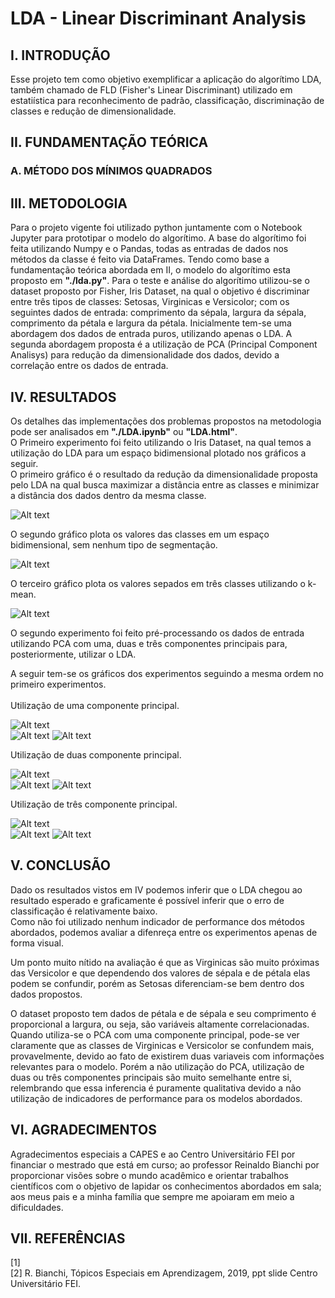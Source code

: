 # LDA - Linear Discriminant Analysis #

## I.	 INTRODUÇÃO ##
Esse projeto tem como objetivo exemplificar a aplicação do algorítimo LDA, também chamado de FLD (Fisher's Linear 
Discriminant) utilizado em estatiística para reconhecimento de padrão, classificação, discriminação de classes e 
redução de dimensionalidade.

## II.	FUNDAMENTAÇÃO TEÓRICA ##

### A.	MÉTODO DOS MÍNIMOS QUADRADOS ###


## III.	METODOLOGIA ##
Para o projeto vigente foi utilizado python juntamente com o Notebook Jupyter para prototipar o modelo do
algorítimo. A base do algorítimo foi feita utilizando Numpy e o Pandas, todas as entradas de dados nos métodos da
classe é feito via DataFrames.
Tendo como base a fundamentação teórica abordada em II, o modelo do algorítimo esta proposto em <b>"./lda.py"</b>.
Para o teste e análise do algorítimo utilizou-se o dataset proposto por Fisher, Iris Dataset, na qual o objetivo é
discriminar entre três tipos de classes: Setosas, Virginicas e Versicolor; com os seguintes dados de entrada:
comprimento da sépala, largura da sépala, comprimento da pétala e largura da pétala.
Inicialmente tem-se uma abordagem dos dados de entrada puros, utilizando apenas o LDA. A segunda abordagem proposta
é a utilização de PCA (Principal Component Analisys) para redução da dimensionalidade dos dados, devido a correlação
entre os dados de entrada.

## IV. RESULTADOS ##
Os detalhes das implementações dos problemas propostos na metodologia pode ser analisados em <b>"./LDA.ipynb"</b> 
ou <b>"LDA.html"</b>.<br>
O Primeiro experimento foi feito utilizando o Iris Dataset, na qual temos a utilização do LDA para um espaço bidimensional
plotado nos gráficos a seguir.<br>
O primeiro gráfico é o resultado da redução da dimensionalidade proposta pelo LDA na qual busca maximizar a distância
entre as classes e minimizar a distância dos dados dentro da mesma classe.

![Alt text](images/ex1-graph01.png?)

O segundo gráfico plota os valores das classes em um espaço bidimensional, sem nenhum tipo de segmentação.

![Alt text](images/ex1-graph02.png?)

O terceiro gráfico plota os valores sepados em três classes utilizando o k-mean.

![Alt text](images/ex1-graph03.png?)

O segundo experimento foi feito pré-processando os dados de entrada utilizando PCA com uma, duas e três componentes
principais para, posteriormente, utilizar o LDA.

A seguir tem-se os gráficos dos experimentos seguindo a mesma ordem no primeiro experimentos.<br><br>
Utilização de uma componente principal.

![Alt text](images/ex2-pc1-graph01.png?)<br>
![Alt text](images/ex2-pc1-graph02.png?)
![Alt text](images/ex2-pc1-graph03.png?)

Utilização de duas componente principal.

![Alt text](images/ex2-pc2-graph01.png?)<br>
![Alt text](images/ex2-pc2-graph02.png?)
![Alt text](images/ex2-pc2-graph03.png?)

Utilização de três componente principal.

![Alt text](images/ex2-pc3-graph01.png?)<br>
![Alt text](images/ex2-pc3-graph02.png?)
![Alt text](images/ex2-pc3-graph03.png?)


## V. CONCLUSÃO ##
Dado os resultados vistos em IV podemos inferir que o LDA chegou ao resultado esperado e graficamente é possível inferir
que o erro de classificação é relativamente baixo.<br>
Como não foi utilizado nenhum indicador de performance dos métodos abordados, podemos avaliar a difenreça entre os
experimentos apenas de forma visual.<br>

Um ponto muito nítido na avaliação é que as Virginicas são muito próximas das Versicolor e que dependendo dos valores
de sépala e de pétala elas podem se confundir, porém as Setosas diferenciam-se bem dentro dos dados propostos.<br>

O dataset proposto tem dados de pétala e de sépala e seu comprimento é proporcional a largura, ou seja, são variáveis
altamente correlacionadas. Quando utiliza-se o PCA com uma componente principal, pode-se ver claramente que as classes
de Virginicas e Versicolor se confundem mais, provavelmente, devido ao fato de existirem duas variaveis com informações
relevantes para o modelo. Porém a não utilização do PCA, utilização de duas ou três componentes principais são muito
semelhante entre si, relembrando que essa inferencia é puramente qualitativa devido a não utilização de indicadores de
performance para os modelos abordados.

## VI. AGRADECIMENTOS ##

Agradecimentos especiais a CAPES e ao Centro Universitário FEI por financiar o mestrado que está em curso; 
ao professor Reinaldo Bianchi por proporcionar visões sobre o mundo acadêmico e orientar trabalhos científicos 
com o objetivo de lapidar os conhecimentos abordados em sala; aos meus pais e a minha família que sempre me 
apoiaram em meio a dificuldades.

## VII. REFERÊNCIAS ##

[1] <br>
[2]	R. Bianchi, Tópicos Especiais em Aprendizagem, 2019, ppt slide Centro Universitário FEI.